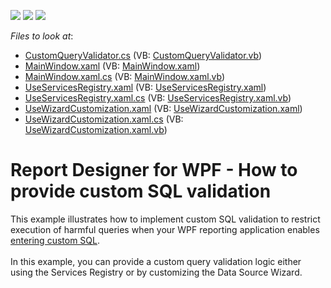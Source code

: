 <!-- default badges list -->
![](https://img.shields.io/endpoint?url=https://codecentral.devexpress.com/api/v1/VersionRange/128604513/22.2.2%2B)
[![](https://img.shields.io/badge/Open_in_DevExpress_Support_Center-FF7200?style=flat-square&logo=DevExpress&logoColor=white)](https://supportcenter.devexpress.com/ticket/details/T564363)
[![](https://img.shields.io/badge/📖_How_to_use_DevExpress_Examples-e9f6fc?style=flat-square)](https://docs.devexpress.com/GeneralInformation/403183)
<!-- default badges end -->
<!-- default file list -->
*Files to look at*:

* [CustomQueryValidator.cs](./CS/ValidateCustomSql/CustomQueryValidator.cs) (VB: [CustomQueryValidator.vb](./VB/ValidateCustomSql/CustomQueryValidator.vb))
* [MainWindow.xaml](./CS/ValidateCustomSql/MainWindow.xaml) (VB: [MainWindow.xaml](./VB/ValidateCustomSql/MainWindow.xaml))
* [MainWindow.xaml.cs](./CS/ValidateCustomSql/MainWindow.xaml.cs) (VB: [MainWindow.xaml.vb](./VB/ValidateCustomSql/MainWindow.xaml.vb))
* [UseServicesRegistry.xaml](./CS/ValidateCustomSql/UseServicesRegistry.xaml) (VB: [UseServicesRegistry.xaml](./VB/ValidateCustomSql/UseServicesRegistry.xaml))
* [UseServicesRegistry.xaml.cs](./CS/ValidateCustomSql/UseServicesRegistry.xaml.cs) (VB: [UseServicesRegistry.xaml.vb](./VB/ValidateCustomSql/UseServicesRegistry.xaml.vb))
* [UseWizardCustomization.xaml](./CS/ValidateCustomSql/UseWizardCustomization.xaml) (VB: [UseWizardCustomization.xaml](./VB/ValidateCustomSql/UseWizardCustomization.xaml))
* [UseWizardCustomization.xaml.cs](./CS/ValidateCustomSql/UseWizardCustomization.xaml.cs) (VB: [UseWizardCustomization.xaml.vb](./VB/ValidateCustomSql/UseWizardCustomization.xaml.vb))
<!-- default file list end -->
# Report Designer for WPF - How to provide custom SQL validation


This example illustrates how to implement custom SQL validation to restrict execution of harmful queries when your WPF reporting application enables <a href="https://www.devexpress.com/example=T504221">entering custom SQL</a>.<br><br>In this example, you can provide a custom query validation logic either using the Services Registry or by customizing the Data Source Wizard.

<br/>


